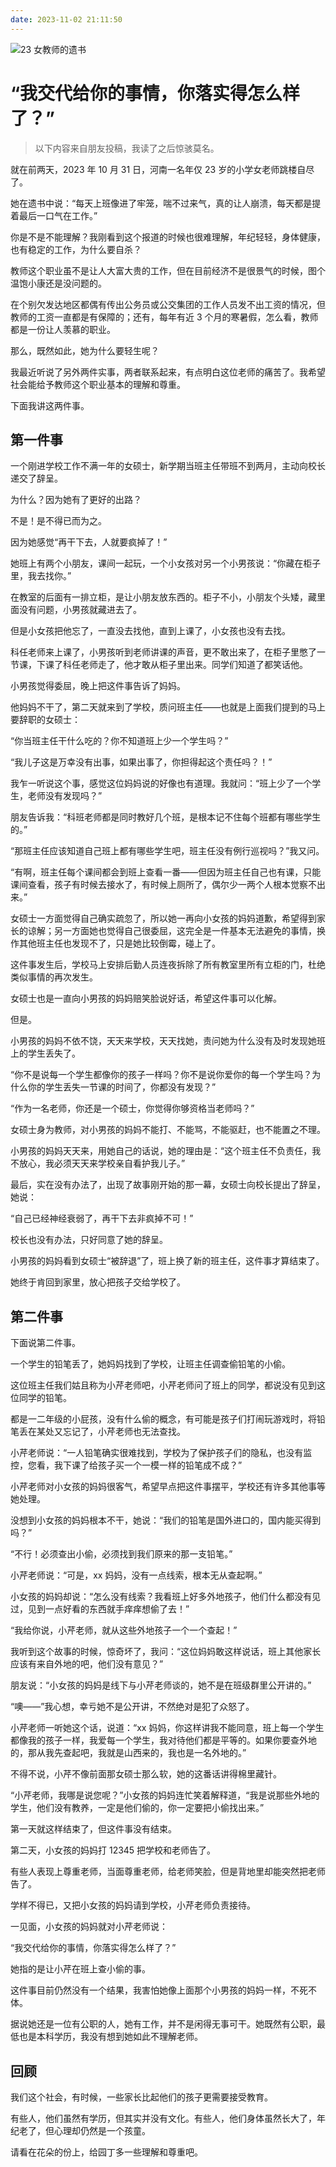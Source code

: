 ```yaml
---
date: 2023-11-02 21:11:50
---
```

![23 女教师的遗书](assets/image-20231102223349483.png)

# “我交代给你的事情，你落实得怎么样了？”

> 以下内容来自朋友投稿，我读了之后惊骇莫名。

就在前两天，2023 年 10 月 31 日，河南一名年仅 23 岁的小学女老师跳楼自尽了。

她在遗书中说：“每天上班像进了牢笼，喘不过来气，真的让人崩溃，每天都是提着最后一口气在工作。”

你是不是不能理解？我刚看到这个报道的时候也很难理解，年纪轻轻，身体健康，也有稳定的工作，为什么要自杀？

教师这个职业虽不是让人大富大贵的工作，但在目前经济不是很景气的时候，图个温饱小康还是没问题的。

在个别欠发达地区都偶有传出公务员或公交集团的工作人员发不出工资的情况，但教师的工资一直都是有保障的；还有，每年有近 3 个月的寒暑假，怎么看，教师都是一份让人羡慕的职业。

那么，既然如此，她为什么要轻生呢？

我最近听说了另外两件实事，两者联系起来，有点明白这位老师的痛苦了。我希望社会能给予教师这个职业基本的理解和尊重。

下面我讲这两件事。

## 第一件事

一个刚进学校工作不满一年的女硕士，新学期当班主任带班不到两月，主动向校长递交了辞呈。

为什么？因为她有了更好的出路？

不是！是不得已而为之。

因为她感觉“再干下去，人就要疯掉了！”

她班上有两个小朋友，课间一起玩，一个小女孩对另一个小男孩说：“你藏在柜子里，我去找你。”

在教室的后面有一排立柜，是让小朋友放东西的。柜子不小，小朋友个头矮，藏里面没有问题，小男孩就藏进去了。

但是小女孩把他忘了，一直没去找他，直到上课了，小女孩也没有去找。

科任老师来上课了，小男孩听到老师讲课的声音，更不敢出来了，在柜子里憋了一节课，下课了科任老师走了，他才敢从柜子里出来。同学们知道了都笑话他。

小男孩觉得委屈，晚上把这件事告诉了妈妈。

他妈妈不干了，第二天就来到了学校，质问班主任——也就是上面我们提到的马上要辞职的女硕士：

“你当班主任干什么吃的？你不知道班上少一个学生吗？”

“我儿子这是万幸没有出事，如果出事了，你担得起这个责任吗？！”

我乍一听说这个事，感觉这位妈妈说的好像也有道理。我就问：“班上少了一个学生，老师没有发现吗？”

朋友告诉我：“科班老师都是同时教好几个班，是根本记不住每个班都有哪些学生的。”

“那班主任应该知道自己班上都有哪些学生吧，班主任没有例行巡视吗？”我又问。

“有啊，班主任每个课间都会到班上查看一番——但因为班主任自己也有课，只能课间查看，孩子有时候去接水了，有时候上厕所了，偶尔少一两个人根本觉察不出来。”

女硕士一方面觉得自己确实疏忽了，所以她一再向小女孩的妈妈道歉，希望得到家长的谅解；另一方面她也觉得自己很委屈，这完全是一件基本无法避免的事情，换作其他班主任也发现不了，只是她比较倒霉，碰上了。

这件事发生后，学校马上安排后勤人员连夜拆除了所有教室里所有立柜的门，杜绝类似事情的再次发生。

女硕士也是一直向小男孩的妈妈赔笑脸说好话，希望这件事可以化解。

但是。

小男孩的妈妈不依不饶，天天来学校，天天找她，责问她为什么没有及时发现她班上的学生丢失了。

“你不是说每一个学生都像你的孩子一样吗？你不是说你爱你的每一个学生吗？为什么你的学生丢失一节课的时间了，你都没有发现？”

“作为一名老师，你还是一个硕士，你觉得你够资格当老师吗？”

女硕士身为教师，对小男孩的妈妈不能打、不能骂，不能驱赶，也不能置之不理。

小男孩的妈妈天天来，用她自己的话说，她的理由是：“这个班主任不负责任，我不放心，我必须天天来学校亲自看护我儿子。”

最后，实在没有办法了，出现了故事刚开始的那一幕，女硕士向校长提出了辞呈，她说：

“自己已经神经衰弱了，再干下去非疯掉不可！”

校长也没有办法，只好同意了她的辞呈。

小男孩的妈妈看到女硕士“被辞退”了，班上换了新的班主任，这件事才算结束了。

她终于肯回到家里，放心把孩子交给学校了。

## 第二件事

下面说第二件事。

一个学生的铅笔丢了，她妈妈找到了学校，让班主任调查偷铅笔的小偷。

这位班主任我们姑且称为小芹老师吧，小芹老师问了班上的同学，都说没有见到这位同学的铅笔。

都是一二年级的小屁孩，没有什么偷的概念，有可能是孩子们打闹玩游戏时，将铅笔丢在某处又忘记了，小芹老师也无法查找。

小芹老师说：“一人铅笔确实很难找到，学校为了保护孩子们的隐私，也没有监控，您看，我下课了给孩子买一个一模一样的铅笔成不成？”

小芹老师对小女孩的妈妈很客气，希望早点把这件事摆平，学校还有许多其他事等她处理。

没想到小女孩的妈妈根本不干，她说：“我们的铅笔是国外进口的，国内能买得到吗？”

“不行！必须查出小偷，必须找到我们原来的那一支铅笔。”

小芹老师说：“可是，xx 妈妈，没有一点线索，根本无从查起啊。”

小女孩的妈妈却说：“怎么没有线索？我看班上好多外地孩子，他们什么都没有见过，见到一点好看的东西就手痒痒想偷了去！”

“我给你说，小芹老师，就从这些外地孩子一个一个查起！”

我听到这个故事的时候，惊奇坏了，我问：“这位妈妈敢这样说话，班上其他家长应该有来自外地的吧，他们没有意见？”

朋友说：“小女孩的妈妈是线下与小芹老师谈的，她不是在班级群里公开讲的。”

“噢——”我心想，幸亏她不是公开讲，不然绝对是犯了众怒了。

小芹老师一听她这个话，说道：“xx 妈妈，你这样讲我不能同意，班上每一个学生都像我的孩子一样，我爱每一个学生，我对待他们都是平等的。如果你要查外地的，那从我先查起吧，我就是山西来的，我也是一名外地的。”

不得不说，小芹不像前面那女硕士那么软，她的这番话讲得棉里藏针。

“小芹老师，我哪是说您呢？”小女孩的妈妈连忙笑着解释道，“我是说那些外地的学生，他们没有教养，一定是他们偷的，你一定要把小偷找出来。”

第一天就这样结束了，但这件事没有结束。

第二天，小女孩的妈妈打 12345 把学校和老师告了。

有些人表现上尊重老师，当面尊重老师，给老师笑脸，但是背地里却能突然把老师告了。

学样不得已，又把小女孩的妈妈请到学校，小芹老师负责接待。

一见面，小女孩的妈妈就对小芹老师说：

“我交代给你的事情，你落实得怎么样了？”

她指的是让小芹在班上查小偷的事。

这件事目前仍然没有一个结果，我害怕她像上面那个小男孩的妈妈一样，不死不体。

据说她还是一位有公职的人，她有工作，并不是闲得无事可干。她既然有公职，最低也是本科学历，我没有想到她如此不理解老师。

## 回顾

我们这个社会，有时候，一些家长比起他们的孩子更需要接受教育。

有些人，他们虽然有学历，但其实并没有文化。有些人，他们身体虽然长大了，年纪老了，但心理却仍然是一个孩童。

请看在花朵的份上，给园丁多一些理解和尊重吧。